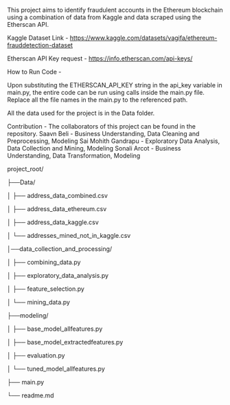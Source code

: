 This project aims to identify fraudulent accounts in the Ethereum blockchain using a combination of data from Kaggle and data scraped using the Etherscan API.

Kaggle Dataset Link - https://www.kaggle.com/datasets/vagifa/ethereum-frauddetection-dataset

Etherscan API Key request - https://info.etherscan.com/api-keys/

How to Run Code -

Upon substituting the ETHERSCAN_API_KEY string in the api_key variable in main.py, the entire code can be run using calls inside the main.py file.
Replace all the file names in the main.py to the referenced path. 

All the data used for the project is in the Data folder.

Contribution - The collaborators of this project can be found in the repository.
Saavn Beli - Business Understanding, Data Cleaning and Preprocessing, Modeling
Sai Mohith Gandrapu - Exploratory Data Analysis, Data Collection and Mining, Modeling
Sonali Arcot - Business Understanding, Data Transformation, Modeling

project_root/

├──Data/

│   ├── address_data_combined.csv

│   ├── address_data_ethereum.csv

│   ├── address_data_kaggle.csv

│   └── addresses_mined_not_in_kaggle.csv

│──data_collection_and_processing/

│   ├── combining_data.py

│   ├── exploratory_data_analysis.py

│   ├── feature_selection.py

│   └── mining_data.py

├──modeling/

│   ├── base_model_allfeatures.py

│   ├── base_model_extractedfeatures.py

│   ├── evaluation.py

│   └── tuned_model_allfeatures.py


├── main.py

└── readme.md
